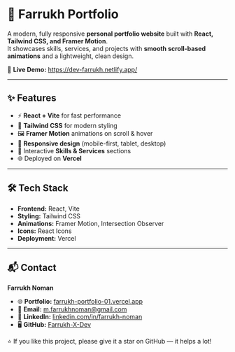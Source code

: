 # 🚀 Farrukh Portfolio

A modern, fully responsive **personal portfolio website** built with **React, Tailwind CSS, and Framer Motion**.  
It showcases skills, services, and projects with **smooth scroll-based animations** and a lightweight, clean design.

🔗 **Live Demo:** https://dev-farrukh.netlify.app/

---

## ✨ Features

- ⚡ **React + Vite** for fast performance  
- 🎨 **Tailwind CSS** for modern styling  
- 🖼️ **Framer Motion** animations on scroll & hover  
- 📱 **Responsive design** (mobile-first, tablet, desktop)  
- 🎯 Interactive **Skills & Services** sections  
- 🌐 Deployed on **Vercel**


---

## 🛠️ Tech Stack

- **Frontend:** React, Vite  
- **Styling:** Tailwind CSS  
- **Animations:** Framer Motion, Intersection Observer
- **Icons:** React Icons  
- **Deployment:** Vercel

---


## 📬 Contact

**Farrukh Noman**

- 🌐 **Portfolio:** [farrukh-portfolio-01.vercel.app](https://dev-farrukh.netlify.app/)  
- 📧 **Email:** [m.farrukhnoman@gmail.com](mailto:m.farrukhnoman@gmail.com)  
- 💼 **LinkedIn:** [linkedin.com/in/farrukh-noman](https://www.linkedin.com/in/farrukh-noman/)  
- 🖥️ **GitHub:** [Farrukh-X-Dev](https://github.com/Farrukh-X-Dev)  

⭐ If you like this project, please give it a star on GitHub — it helps a lot!
